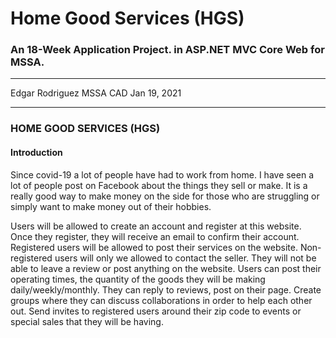 # Home Good Services (HGS)
### An 18-Week Application Project. in ASP.NET MVC Core Web for MSSA.

---

Edgar Rodriguez
MSSA CAD
Jan 19, 2021

---

### HOME GOOD SERVICES (HGS)

#### Introduction
Since covid-19 a lot of people have had to work from home. I have seen a lot of people post on Facebook about the things they sell or make. It is a really good way to make money on the side for those who are struggling or simply want to make money out of their hobbies.


Users will be allowed to create an account and register at this website. Once they register, they will receive an email to confirm their account. Registered users will be allowed to post their services on the website. Non-registered users will only we allowed to contact the seller. They will not be able to leave a review or post anything on the website.
Users can post their operating times, the quantity of the goods they will be making daily/weekly/monthly. They can reply to reviews, post on their page. Create groups where they can discuss collaborations in order to help each other out. Send invites to registered users around their zip code to events or special sales that they will be having. 
